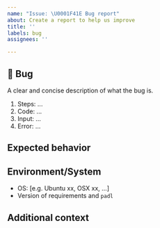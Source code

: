 ```yaml
---
name: "Issue: \U0001F41E Bug report"
about: Create a report to help us improve
title: ''
labels: bug
assignees: ''

---
```


## 🐞 Bug

<!-- Describe the bug -->
A clear and concise description of what the bug is.

<!-- Code or steps to reproduce the behaviour-->
1. Steps: ...
2. Code: ...
3. Input: ...
4. Error: ...

## Expected behavior
<!--  A clear and concise description of what you expected to happen -->

## Environment/System
<!-- Please complete the following information -->
 - OS: [e.g. Ubuntu xx, OSX xx, ...]
 - Version of requirements and `padl` 

## Additional context
<!-- Add any other context about the problem here. -->
